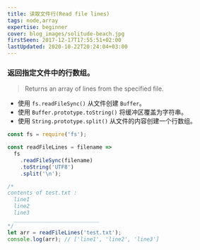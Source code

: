 ```yaml
---
title: 读取文件行(Read file lines)
tags: node,array
expertise: beginner
cover: blog_images/solitude-beach.jpg
firstSeen: 2017-12-17T17:55:51+02:00
lastUpdated: 2020-10-22T20:24:04+03:00
---
```


### 返回指定文件中的行数组。
> Returns an array of lines from the specified file.

- 使用 `fs.readFileSync()` 从文件创建 `Buffer`。
- 使用 `Buffer.prototype.toString()` 将缓冲区覆盖为字符串。
- 使用 `String.prototype.split()` 从文件的内容创建一个行数组。

```js
const fs = require('fs');

const readFileLines = filename =>
  fs
    .readFileSync(filename)
    .toString('UTF8')
    .split('\n');
```

```js
/*
contents of test.txt :
  line1
  line2
  line3
  ___________________________
*/
let arr = readFileLines('test.txt');
console.log(arr); // ['line1', 'line2', 'line3']
```
